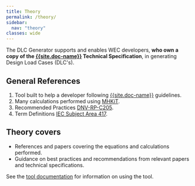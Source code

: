 ```yaml
---
title: Theory
permalink: /theory/
sidebar:
  nav: "theory"
classes: wide
---
```



The DLC Generator supports and enables WEC developers, **who own a copy of the [{{site.doc-name}}]({{site.doc-link}}) Technical Specification**, in generating Design Load Cases (DLC's).

## General References

1. Tool built to help a developer following [{{site.doc-name}}]({{site.doc-link}}) guidelines.
2. Many calculations performed using [MHKiT](https://mhkit-software.github.io/MHKiT/index.html).
3. Recommended Practices [DNV-RP-C205](https://www.dnv.com/oilgas/download/dnv-rp-c205-environmental-conditions-and-environmental-loads.html).
4. Term Definitions [IEC Subject Area 417](https://www.electropedia.org/iev/iev.nsf/index?openform&part=417).


## Theory covers

- References and papers covering the equations and calculations performed.
- Guidance on best practices and recommendations from relevant papers and technical specifications.

See the [tool documentation]({{site.url}}/documentation/) for information on using the tool.


